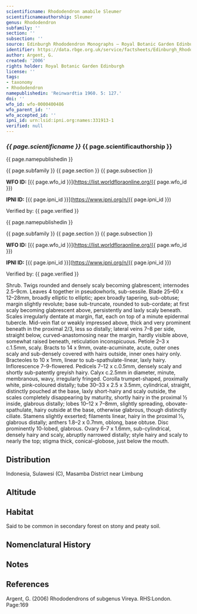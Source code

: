 ```yaml
---
scientificname: Rhododendron amabile Sleumer
scientificnameauthorship: Sleumer
genus: Rhododendron
subfamily: ''
section: ''
subsection: ''
source: Edinburgh Rhododendron Monographs – Royal Botanic Garden Edinburgh
identifier: https://data.rbge.org.uk/service/factsheets/Edinburgh_Rhododendron_Monographs.xhtml
author: Argent, G.
created: '2006'
rights holder: Royal Botanic Garden Edinburgh
license: ''
tags:
- taxonomy
- Rhododendron
namepublishedin: 'Reinwardtia 1960. 5: 127.'
doi: ''
wfo_id: wfo-0000400486
wfo_parent_id: ''
wfo_accepted_id: ''
ipni_id: urn:lsid:ipni.org:names:331913-1
verified: null
---
```

### _{{ page.scientificname }}_ {{ page.scientificauthorship }}
 {{ page.namepublishedin }}

{{ page.subfamily }} {{ page.section }} {{ page.subsection }}

**WFO ID:** [{{ page.wfo_id }}](https://list.worldfloraonline.org/{{ page.wfo_id }})

**IPNI ID:** [{{ page.ipni_id }}](https://www.ipni.org/n/{{ page.ipni_id }})

Verified by: {{ page.verified }}

 {{ page.namepublishedin }}

{{ page.subfamily }} {{ page.section }} {{ page.subsection }}

**WFO ID:** [{{ page.wfo_id }}](https://list.worldfloraonline.org/{{ page.wfo_id }})

**IPNI ID:** [{{ page.ipni_id }}](https://www.ipni.org/n/{{ page.ipni_id }})

Verified by: {{ page.verified }}



Shrub. Twigs rounded and densely scaly becoming glabrescent; internodes 2.5–9cm. Leaves 4 together in pseudowhorls, sub-sessile. Blade 25–60 x 12–28mm, broadly elliptic to elliptic; apex broadly tapering, sub-obtuse; margin slightly revolute; base sub-truncate, rounded to sub-cordate; at first scaly becoming glabrescent above, persistently and laxly scaly beneath. Scales irregularly dentate at margin, flat, each on top of a minute epidermal tubercle. Mid-vein flat or weakly impressed above, thick and very prominent beneath in the proximal 2/3, less so distally; lateral veins 7–8 per side, straight below, curved-anastomosing near the margin, hardly visible above, somewhat raised beneath, reticulation inconspicuous. Petiole 2–3 x c.1.5mm, scaly. Bracts to 14 x 9mm, ovate-acuminate, acute, outer ones scaly and sub-densely covered with hairs outside, inner ones hairy only. Bracteoles to 10 x 1mm, linear to sub-spathulate-linear, laxly hairy. Inflorescence 7–9-flowered. Pedicels 7–12 x c.0.5mm, densely scaly and shortly sub-patently greyish hairy. Calyx c.2.5mm in diameter, minute, membranous, wavy, irregularly fringed. Corolla trumpet-shaped, proximally white, pink-coloured distally; tube 30–33 x 2.5 x 3.5mm, cylindrical, straight, distinctly pouched at the base, laxly short-hairy and scaly outside, the scales completely disappearing by maturity, shortly hairy in the proximal ½ inside, glabrous distally; lobes 10–12 x 7–8mm, slightly spreading, obovate-spathulate, hairy outside at the base, otherwise glabrous, though distinctly ciliate. Stamens slightly exserted; filaments linear, hairy in the proximal 1⁄3, glabrous distally; anthers 1.8–2 x 0.7mm, oblong, base obtuse. Disc prominently 10-lobed, glabrous. Ovary 6–7 x 1.6mm, sub-cylindrical, densely hairy and scaly, abruptly narrowed distally; style hairy and scaly to nearly the top; stigma thick, conical-globose, just below the mouth.

## Distribution
Indonesia, Sulawesi (C), Masamba District near Limbung

## Altitude


## Habitat
Said to be common in secondary forest on stony and peaty soil.

## Nomenclatural History

                       
## Notes


## References

Argent, G. (2006) Rhododendrons of subgenus Vireya. RHS:London. Page:169
